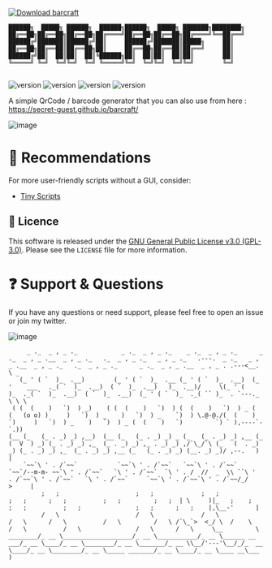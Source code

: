 [![Download barcraft](https://img.shields.io/sourceforge/dt/barcraft.svg)](https://sourceforge.net/projects/barcraft/files/latest/download)

```
██████╗  █████╗ ██████╗  ██████╗██████╗  █████╗ ███████╗████████╗
██╔══██╗██╔══██╗██╔══██╗██╔════╝██╔══██╗██╔══██╗██╔════╝╚══██╔══╝
██████╔╝███████║██████╔╝██║     ██████╔╝███████║█████╗     ██║   
██╔══██╗██╔══██║██╔══██╗██║     ██╔══██╗██╔══██║██╔══╝     ██║   
██████╔╝██║  ██║██║  ██║╚██████╗██║  ██║██║  ██║██║        ██║   
╚═════╝ ╚═╝  ╚═╝╚═╝  ╚═╝ ╚═════╝╚═╝  ╚═╝╚═╝  ╚═╝╚═╝        ╚═╝   
                                                                 
```
![version](https://img.shields.io/badge/VERSION-1.0.0-green) ![version](https://img.shields.io/badge/PYTHON-3.11-blue) ![version](https://img.shields.io/badge/VERSION-WEB-yellow) ![version](https://img.shields.io/badge/windows-blue) 

A simple QrCode / barcode generator that you can also use from here : https://secret-guest.github.io/barcraft/

![image](https://github.com/SECRET-GUEST/barcraft/assets/92639080/e043bb78-3e24-402f-a096-5a93a8dae4ae)


# :gem: Recommendations  

For more user-friendly scripts without a GUI, consider: 
- [Tiny Scripts](https://github.com/SECRET-GUEST/tiny-scripts)


## 📜 Licence

This software is released under the [GNU General Public License v3.0 (GPL-3.0)](https://www.gnu.org/licenses/gpl-3.0.en.html). Please see the `LICENSE` file for more information.


# :question: Support & Questions

If you have any questions or need support, please feel free to open an issue or join my twitter.

![image](https://github.com/SECRET-GUEST/barcraft/assets/92639080/3b2bef50-c84c-410a-8947-c7bf889eab5b)


```
     _ ._  _ , _ ._            _ ._  _ , _ ._    _ ._  _ , _ ._      _ ._  _ , _ .__  _ , _ ._   ._  _ , _ ._   _ , _ ._   .---.  _ ._   _ , _ .__  _ , _ ._   ._  _ , _ ._      _ ._  _ , _ .__  _ , _ . .---<__. \ _
   (_ ' ( `  )_  .__)        (_ ' ( `  )_  .__ (_ ' ( `  )_  .__)  (_ '    ___   ._( `  )_  .__)  ( `  )_  .__)   )_  .__)/     \(_ ' (    )_  ._( `  )_  .__)  ( `  )_  .__)  (_ ' ( `  )_  ._( `` )_  . `---._  \ \ \
 ( (  (    )   `)  ) _)    ( (  (    )   `)  ) (  (    )   `)  ) _ (  (   (o o) )     )   `)  ) _    )   `)  ) _    `)  ) \.@-@./(  (    )   `)     )   `)  ) _    )   `)  ) _ (  (    )   `)         `) ` ),----`- `.))  
(__ (_   (_ . _) _) ,__)  (__ (_   (_ . _) _) _ (_   (_ . _) _) ,__ (_   (  V  ) _) (_ . _) _) ,_  (_ . _) _) ,_ . _) _) ,/`\_/`\ (_   (  . _) _) (_ . _) _) ,_  (_ . _) _) ,__ (_   (_ . _) _) (__. _) _)/ ,--.   )  |
    `~~`\ ' . /`~~`           `~~`\ ' . /`~~`   `~~`\ ' . /`~~`     `~~`/--m-m- ~~`\ ' . /`~~`   `\ ' . /`~~`  `\ ' . /  //  _  \\ ``\ '  . /`~~`\ ' . /`~~`   `\ ' . /`~~`     `~~`\ ' . /`~~`\ ' . /`~~/_/    >     |
         ;   ;                     ;   ;             ;   ;               ;   ;      ;   ;          ;   ;         ;   ;  | \     )|_   ;    ;      ;   ;          ;   ;               ;   ;      ;   ;    |,\__-'      |
         /   \                     /   \             /   \               /   \      /   \          /   \         /   \ /`\_`>  <_/ \  /    \      /   \          /   \               /   \      /   \     \__         \
________/_ __ \___________________/_ __ \___________/_ __ \______ __ ___/_ __ \____/_ __ \________/_ __ \_______/_ __ \\__/'---'\__/_/_  __ \____/_ __ \________/_ __ \_____ _______/_ __ \____/_ __ \____ __\___      )
```

